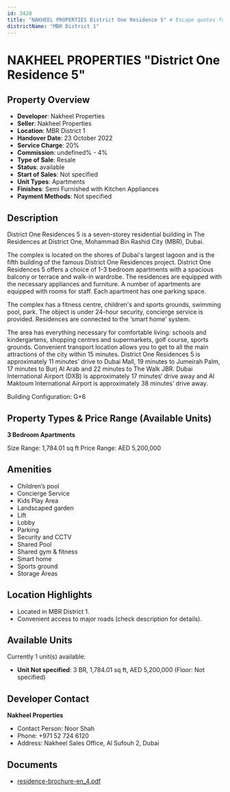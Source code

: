 ```yaml
---
id: 3420
title: "NAKHEEL PROPERTIES District One Residence 5" # Escape quotes for YAML string
districtName: "MBR District 1"
---
```


# NAKHEEL PROPERTIES "District One Residence 5"

## Property Overview
- **Developer**: Nakheel Properties
- **Seller**: Nakheel Properties
- **Location**: MBR District 1
- **Handover Date**: 23 October 2022
- **Service Charge**: 20%
- **Commission**: undefined% - 4%
- **Type of Sale**: Resale
- **Status**: available
- **Start of Sales**: Not specified
- **Unit Types**: Apartments
- **Finishes**: Semi Furnished with Kitchen Appliances
- **Payment Methods**: Not specified

## Description
District One Residences 5 is a seven-storey residential building in The Residences at District One, Mohammad Bin Rashid City (MBR), Dubai.

The complex is located on the shores of Dubai's largest lagoon and is the fifth building of the famous District One Residences project. District One Residences 5 offers a choice of 1-3 bedroom apartments with a spacious balcony or terrace and walk-in wardrobe. The residences are equipped with the necessary appliances and furniture. A number of apartments are equipped with rooms for staff. Each apartment has one parking space. 

The complex has a fitness centre, children's and sports grounds, swimming pool, park. The object is under 24-hour security, concierge service is provided. Residences are connected to the ‘smart home’ system.

The area has everything necessary for comfortable living: schools and kindergartens, shopping centres and supermarkets, golf course, sports grounds. Convenient transport location allows you to get to all the main attractions of the city within 15 minutes. District One Residences 5 is approximately 11 minutes' drive to Dubai Mall, 19 minutes to Jumeirah Palm, 17 minutes to Burj Al Arab and 22 minutes to The Walk JBR. Dubai International Airport (DXB) is approximately 17 minutes‘ drive away and Al Maktoum International Airport is approximately 38 minutes’ drive away.

Building Configuration: G+6

## Property Types & Price Range (Available Units)
**3 Bedroom Apartments**

Size Range: 1,784.01 sq ft
Price Range: AED 5,200,000

## Amenities
- Children’s pool
- Concierge Service
- Kids Play Area
- Landscaped garden
- Lift
- Lobby
- Parking
- Security and CCTV
- Shared Pool
- Shared gym & fitness
- Smart home
- Sports ground
- Storage Areas

## Location Highlights
- Located in MBR District 1.
- Convenient access to major roads (check description for details).

## Available Units
Currently 1 unit(s) available:
- **Unit Not specified**: 3 BR, 1,784.01 sq ft, AED 5,200,000 (Floor: Not specified)

## Developer Contact
**Nakheel Properties**
- Contact Person: Noor Shah
- Phone: +971 52 724 6120
- Address: Nakheel Sales Office, Al Sufouh 2, Dubai

## Documents
- [residence-brochure-en_4.pdf](https://cdn.geniemap.net/2024/10/23/71lzm9mVxYOwU7yGUFUDnclJAu5d70MQZn5El6Qx.pdf)
